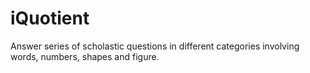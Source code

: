 # iQuotient
Answer series of scholastic questions in different categories involving words, numbers, shapes and figure.
